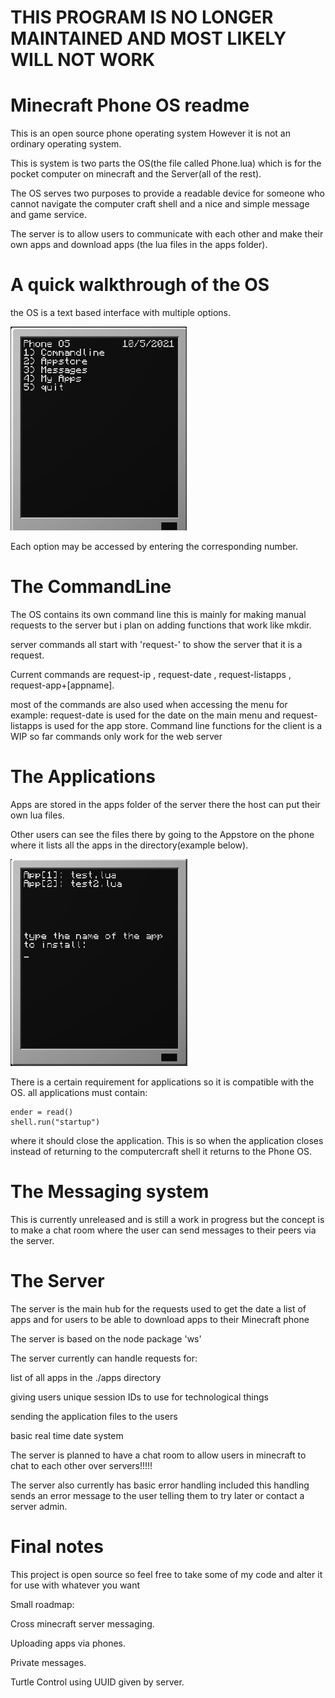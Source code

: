 # THIS PROGRAM IS NO LONGER MAINTAINED AND MOST LIKELY WILL NOT WORK

# Minecraft Phone OS readme

This is an open source phone operating system However it is not an ordinary operating system.

This is system is two parts the OS(the file called Phone.lua) which is for the pocket computer on minecraft and the Server(all of the rest).

The OS serves two purposes to provide a readable device for someone who cannot navigate the computer craft shell and a nice and simple message and game service.

The server is to  allow users to communicate with each other and make their own apps and download apps (the lua files in the apps folder).

# A quick walkthrough of the OS

the OS is a text based interface with multiple options.

![](image/README/1623321141848.png)

Each option may be accessed by entering the corresponding number.

# The CommandLine

The OS contains its own command line this is mainly for making manual requests to the server but i plan on adding functions that work like mkdir.

server commands all start with 'request-' to show the server that it is a request.

Current commands are request-ip , request-date , request-listapps , request-app+[appname].

most of the commands are also used when accessing the menu for example: request-date is used for the date on the main menu and request-listapps is used for the app store.
Command line functions for the client is a WIP so far commands only work for the web server


# The Applications

Apps are stored in the apps folder of the server there the host can put their own lua files.

Other users can see the files there by going to the Appstore on the phone where it lists all the apps in the directory(example below).

![](image/README/1623321690576.png)

There is a certain requirement for applications so it is compatible with the OS. all applications must contain:

```
ender = read()
shell.run("startup")
```

where it should close the application. This is so when the application closes instead of returning to the computercraft shell it returns to the Phone OS.

# The Messaging system

This is currently unreleased and is still a work in progress but the concept is to make a chat room where the user can send messages to their peers via the server.

# The Server

The server is the main hub for the requests used to get the date a list of apps and for users to be able to download apps to their Minecraft phone

The server is based on the node package 'ws'

The server currently can handle requests for:

list of all apps in the ./apps directory

giving users unique session IDs to use for technological things

sending the application files to the users

basic real time date system

The server is planned to have a chat room to allow users in minecraft to chat to each other over servers!!!!!

The server also currently has basic error handling included this handling sends an error message to the user telling them to try later or contact a server admin.


# Final notes

This project is open source so feel free to take some of my code and alter it for use with whatever you want

Small roadmap:

Cross minecraft server messaging.

Uploading apps via phones.

Private messages.

Turtle Control using UUID given by server.
